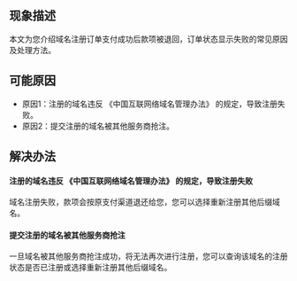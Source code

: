 ## 现象描述
本文为您介绍域名注册订单支付成功后款项被退回，订单状态显示失败的常见原因及处理方法。

## 可能原因
- 原因1：注册的域名违反 《中国互联网络域名管理办法》 的规定，导致注册失败。
- 原因2：提交注册的域名被其他服务商抢注。



## 解决办法
#### 注册的域名违反 《中国互联网络域名管理办法》 的规定，导致注册失败
域名注册失败，款项会按原支付渠道退还给您，您可以选择重新注册其他后缀域名。

#### 提交注册的域名被其他服务商抢注
一旦域名被其他服务商抢注成功，将无法再次进行注册，您可以查询该域名的注册状态是否已注册或选择重新注册其他后缀域名。








